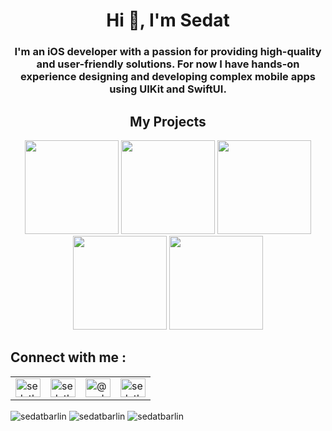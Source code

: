<h1 align="center">Hi 👋, I'm Sedat</h1>
<h3 align="center">I'm an iOS developer with a passion for providing high-quality and user-friendly solutions. For now I have hands-on experience designing and developing complex mobile apps using UIKit and SwiftUI.</h3>   
 
<div>
    <h2 align=center> My Projects </h2>
</div> 
<div align=center>
  <a href="https://apps.apple.com/tr/app/sportica/id6468880704?l=tr"><img width=150 src="https://github.com/sedatbarlin/sedatbarlin/assets/71966913/87f06be4-2f7c-4fa0-b15c-cf884c9ea4cc"></a>
  <a href="https://github.com/sedatbarlin/Foodie"><img width=150 src="https://github.com/sedatbarlin/sedatbarlin/assets/71966913/859a240d-667d-4b71-9e3b-3ffe5f2be447"></a>
  <a href="https://github.com/sedatbarlin/TCPSocketClient"><img width=150 src="https://github.com/sedatbarlin/sedatbarlin/assets/71966913/17776772-5e08-4310-ad0a-600b5a24fc24"></a>
    <a href="https://github.com/sedatbarlin/WeatherApp-SwiftUI"><img width=150 src="https://github.com/sedatbarlin/sedatbarlin/assets/71966913/fc4b046f-fd50-4606-89e2-65722bf09f9e"></a>
    <a href="https://github.com/sedatbarlin/GitHubFollowers"><img width=150 src="https://github.com/sedatbarlin/sedatbarlin/assets/71966913/4f92c894-ea8f-4328-9c82-e3232413c3c2"></a>
</div>

## Connect with me :  
<table>
  <tr>
    <td style="vertical-align: middle;"><a href="https://twitter.com/sedatbarlin" target="blank"><img align="center" src="https://raw.githubusercontent.com/rahuldkjain/github-profile-readme-generator/master/src/images/icons/Social/twitter.svg" alt="sedatbarlin" height="30" width="40" /></a></td>
    <td style="vertical-align: middle;"><a href="https://linkedin.com/in/sedatbarlin" target="blank"><img align="center" src="https://raw.githubusercontent.com/rahuldkjain/github-profile-readme-generator/master/src/images/icons/Social/linked-in-alt.svg" alt="sedatbarlin" height="30" width="40" /></a></td>
    <td style="vertical-align: middle;"><a href="https://medium.com/@sedatbarlin" target="blank"><img align="center" src="https://raw.githubusercontent.com/rahuldkjain/github-profile-readme-generator/master/src/images/icons/Social/medium.svg" alt="@sedatbarlin" height="30" width="40" /></a></td>
    <td style="vertical-align: middle;"><a href="https://www.youtube.com/c/sedatbarlin" target="blank"><img align="center" src="https://raw.githubusercontent.com/rahuldkjain/github-profile-readme-generator/master/src/images/icons/Social/youtube.svg" alt="sedatbarlin" height="30" width="40" /></a></td>
  </tr>
</table>

<img align="center" src="https://github-readme-stats.vercel.app/api/top-langs?username=sedatbarlin&show_icons=true&locale=en&hide_border=true&layout=compact&theme=vision-friendly-dark" alt="sedatbarlin" /> <img align="center" src="https://github-readme-stats.vercel.app/api?username=sedatbarlin&show_icons=true&theme=vision-friendly-dark&hide_border=true&locale=en" alt="sedatbarlin" />
<img align="center" src="https://github-readme-streak-stats.herokuapp.com/?user=sedatbarlin&theme=vision-friendly-dark&hide_border=true" alt="sedatbarlin" />
